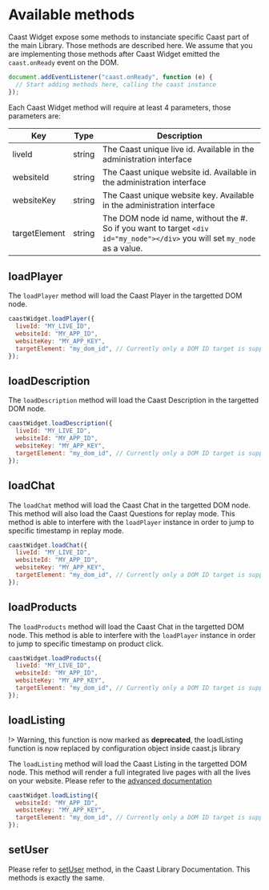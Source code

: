 # Available methods

Caast Widget expose some methods to instanciate specific Caast part of the main Library. Those methods are described here. We assume that you are implementing those methods after Caast Widget emitted the `caast.onReady` event on the DOM.

```javascript
document.addEventListener("caast.onReady", function (e) {
  // Start adding methods here, calling the caast instance
});
```

Each Caast Widget method will require at least 4 parameters, those parameters are:

| Key           | Type   | Description                                                                                                                 |
| ------------- | ------ | --------------------------------------------------------------------------------------------------------------------------- |
| liveId        | string | The Caast unique live id. Available in the administration interface                                                         |
| websiteId     | string | The Caast unique website id. Available in the administration interface                                                      |
| websiteKey    | string | The Caast unique website key. Available in the administration interface                                                     |
| targetElement | string | The DOM node id name, without the #. So if you want to target `<div id="my_node"></div>` you will set `my_node` as a value. |

## loadPlayer

The `loadPlayer` method will load the Caast Player in the targetted DOM node.

```javascript
caastWidget.loadPlayer({
  liveId: "MY_LIVE_ID",
  websiteId: "MY_APP_ID",
  websiteKey: "MY_APP_KEY",
  targetElement: "my_dom_id", // Currently only a DOM ID target is supported
});
```

## loadDescription

The `loadDescription` method will load the Caast Description in the targetted DOM node.

```javascript
caastWidget.loadDescription({
  liveId: "MY_LIVE_ID",
  websiteId: "MY_APP_ID",
  websiteKey: "MY_APP_KEY",
  targetElement: "my_dom_id", // Currently only a DOM ID target is supported
});
```

## loadChat

The `loadChat` method will load the Caast Chat in the targetted DOM node. This method will also load the Caast Questions for replay mode. This method is able to interfere with the `loadPlayer` instance in order to jump to specific timestamp in replay mode.

```javascript
caastWidget.loadChat({
  liveId: "MY_LIVE_ID",
  websiteId: "MY_APP_ID",
  websiteKey: "MY_APP_KEY",
  targetElement: "my_dom_id", // Currently only a DOM ID target is supported
});
```

## loadProducts

The `loadProducts` method will load the Caast Chat in the targetted DOM node. This method is able to interfere with the `loadPlayer` instance in order to jump to specific timestamp on product click.

```javascript
caastWidget.loadProducts({
  liveId: "MY_LIVE_ID",
  websiteId: "MY_APP_ID",
  websiteKey: "MY_APP_KEY",
  targetElement: "my_dom_id", // Currently only a DOM ID target is supported
});
```

## loadListing

!> Warning, this function is now marked as **deprecated**, the loadListing function is now replaced by configuration object inside caast.js library

The `loadListing` method will load the Caast Listing in the targetted DOM node. This method will render a full integrated live pages with all the lives on your website. Please refer to the [advanced documentation](widgets/listing.md)

```javascript
caastWidget.loadListing({
  websiteId: "MY_APP_ID",
  websiteKey: "MY_APP_KEY",
  targetElement: "my_dom_id", // Currently only a DOM ID target is supported
});
```

## setUser

Please refer to [setUser](library/methods.md#setUser) method, in the Caast Library Documentation. This methods is exactly the same.
